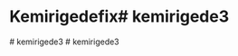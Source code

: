 # Kemirigedefix#   k e m i r i g e d e 3  
 #   k e m i r i g e d e 3  
 #   k e m i r i g e d e 3  
 